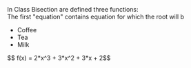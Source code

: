 <!DOCTYPE html>
<html>
<head>
  <meta charset="utf-8">
  <meta name="viewport" content="width=device-width">

</head>
<body>
 In Class Bisection are defined three functions: <br>
 The first "equation" contains equation for which the root will b
  
<ul>
  <li>Coffee</li>
  <li>Tea</li>
  <li>Milk</li>
</ul>
<p>
  $$ f(x) = 2*x^3 + 3*x^2 + 3*x + 2$$
</p>
</body>
</html>

